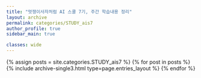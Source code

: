 ```yaml
---
title: "멋쟁이사자처럼 AI 스쿨 7기, 주간 학습내용 정리"
layout: archive
permalink: categories/STUDY_ais7
author_profile: true
sidebar_main: true

classes: wide
---
```



{% assign posts = site.categories.STUDY_ais7 %}
{% for post in posts %} {% include archive-single3.html type=page.entries_layout %} {% endfor %}